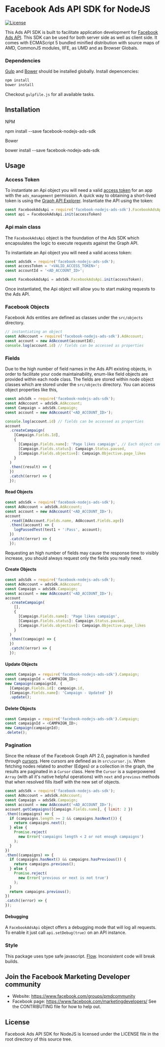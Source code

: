# Facebook Ads API SDK for NodeJS

[![License](https://img.shields.io/badge/license-Facebook%20Platform-blue.svg?style=flat-square)](https://github.com/facebook/facebook-nodejs-ads-sdk/blob/master/LICENSE)

This Ads API SDK is built to facilitate application development for [Facebook Ads API](https://developers.facebook.com/docs/ads-api).
This SDK can be used for both server side as well as client side. It comes with ECMAScript 5 bundled minified distribution with source maps of AMD, CommonJS modules, IIFE, as UMD and as Browser Globals.

### Dependencies

[Gulp](http://gulpjs.com/) and [Bower](http://bower.io/) should be installed globally. Install depencencies:

``` bash
npm install
bower install
```

Checkout `gulpfile.js` for all available tasks.


## Installation

NPM

npm install --save facebook-nodejs-ads-sdk

Bower

bower install --save facebook-nodejs-ads-sdk

## Usage

### Access Token

To instantiate an Api object you will need a valid [access token](https://developers.facebook.com/docs/marketing-api/authentication) for an app with the `ads_management` permission. A quick way to obtaining a short-lived token is using the [Graph API Explorer](https://developers.facebook.com/tools/explorer/). Instantiate the API using the token:

```javaScript
const FacebookAdsApi = require('facebook-nodejs-ads-sdk').FacebookAdsApi;
const api = FacebookAdsApi.init(accessToken)
```

### Api main class

The `FacebookAdsApi` object is the foundation of the Ads SDK which encapsulates the logic to execute requests against the Graph API.

To instantiate an Api object you will need a valid access token:
```javaScript
const adsSdk = require('facebook-nodejs-ads-sdk');
const accessToken = '<VALID_ACCESS_TOKEN>';
const accountId = '<AD_ACCOUNT_ID>';

const FacebookAdsApi = adsSdk.FacebookAdsApi.init(accessToken);
```

Once instantiated, the Api object will allow you to start making requests to the Ads API.

### Facebook Objects

Facebook Ads entities are defined as classes under the `src/objects` directory.

```javascript
// instantiating an object
const AdAccount = require('facebook-nodejs-ads-sdk').AdAccount;
const account = new AdAccount(accountId);
console.log(account.id) // fields can be accessed as properties
```

### Fields

Due to the high number of field names in the Ads API existing objects, in order to facilitate your code maintainability, enum-like field objects are provided within each node class.
The fields are stored within node object classes which are stored under the `src/objects` directory.
You can access object properties like this,

```javaScript
const adsSdk = require('facebook-nodejs-ads-sdk');
const AdAccount = adsSdk.AdAccount;
const Campaign = adsSdk.Campaign;
const account = new AdAccount('<AD_ACCOUNT_ID>');

console.log(account.id) // fields can be accessed as properties
account
  .createCampaign(
    [Campaign.Fields.Id],
    {
      [Campaign.Fields.name]: 'Page likes campaign', // Each object contains a fields map with a list of fields supported on that object.
      [Campaign.Fields.status]: Campaign.Status.paused,
      [Campaign.Fields.objective]: Campaign.Objective.page_likes
    }
  )
  .then((result) => {
  })
  .catch((error) => {
  });
```

#### Read Objects

```javascript
const adsSdk = require('facebook-nodejs-ads-sdk');
const AdAccount = adsSdk.AdAccount;
const account = new AdAccount('<AD_ACCOUNT_ID>');
account
  .read([AdAccount.Fields.name, AdAccount.Fields.age])
  .then((account) => {
    logPassedTest(test1 + ':Pass', account);
  })
  .catch((error) => {
  });
```

Requesting an high number of fields may cause the response time to visibly increase, you should always request only the fields you really need.

#### Create Objects

```javascript
const adsSdk = require('facebook-nodejs-ads-sdk');
const AdAccount = adsSdk.AdAccount;
const Campaign = adsSdk.Campaign;
const account = new AdAccount('<AD_ACCOUNT_ID>');
account
  .createCampaign(
    [],
    {
      [Campaign.Fields.name]: 'Page likes campaign',
      [Campaign.Fields.status]: Campaign.Status.paused,
      [Campaign.Fields.objective]: Campaign.Objective.page_likes
    }
  )
  .then((campaign) => {
  })
  .catch((error) => {
  });
```

#### Update Objects

```javascript
const Campaign = require('facebook-nodejs-ads-sdk').Campaign;
const campaignId = <CAMPAIGN_ID>;
new Campaign(campaignId, {
  [Campaign.Fields.id]: campaign.id,
  [Campaign.Fields.name]: 'Campaign - Updated' })
  .update();
```

#### Delete Objects

```javascript
const Campaign = require('facebook-nodejs-ads-sdk').Campaign;
const campaignId = <CAMPAIGN_ID>;
new Campaign(campaignId);
.delete();
```

### Pagination

Since the release of the Facebook Graph API 2.0, pagination is handled through [cursors](https://developers.facebook.com/docs/graph-api/using-graph-api/v2.2#paging).
Here cursors are defined as in `src\cursor.js`. When fetching nodes related to another (Edges) or a collection in the graph, the results are paginated in a `Cursor` class.
Here the `Cursor` is a superpowered `Array` (with all it's native helpful operations) with `next` and `previous` methods that when resolved fills itself with the new set of objects.

```javascript
const adsSdk = require('facebook-nodejs-ads-sdk');
const AdAccount = adsSdk.AdAccount;
const Campaign = adsSdk.Campaign;
const account = new AdAccount('<AD_ACCOUNT_ID>');
account.getCampaigns([Campaign.Fields.name], { limit: 2 })
.then((campaigns) => {
  if (campaigns.length >= 2 && campaigns.hasNext()) {
    return campaigns.next();
  } else {
    Promise.reject(
      new Error('campaigns length < 2 or not enough campaigns')
    );
  }
})
.then((campaigns) => {
  if (campaigns.hasNext() && campaigns.hasPrevious()) {
    return campaigns.previous();
  } else {
    Promise.reject(
      new Error('previous or next is not true')
    );
  }
  return campaigns.previous();
})
.catch((error) => {
});
```

#### Debugging

A `FacebookAdsApi` object offers a debugging mode that will log all requests. To enable it just call `api.setDebug(true)` on an API instance.


### Style

This package uses type safe javascript. [Flow](https://flow.org/). Inconsistent code will break builds.

## Join the Facebook Marketing Developer community
* Website: https://www.facebook.com/groups/pmdcommunity
* Facebook page: https://www.facebook.com/marketingdevelopers/
See the CONTRIBUTING file for how to help out.

## License
Facebook Ads API SDK for NodeJS is licensed under the LICENSE file in the root directory of this source tree.
```
